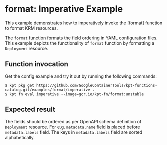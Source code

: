 # format: Imperative Example

This example demonstrates how to imperatively invoke the [format] function to
format KRM resources.

The `format` function formats the field ordering in YAML configuration files.
This example depicts the functionality of `format` function by formatting a
`Deployment` resource.

## Function invocation

Get the config example and try it out by running the following commands:

```shell
$ kpt pkg get https://github.com/GoogleContainerTools/kpt-functions-catalog.git/examples/format/imperative .
$ kpt fn eval imperative --image=gcr.io/kpt-fn/format:unstable
```

## Expected result

The fields should be ordered as per OpenAPI schema definition of `Deployment`
resource. For e.g. `metadata.name` field is placed before `metadata.labels`
field. The keys in `metadata.labels` field are sorted alphabetically.
